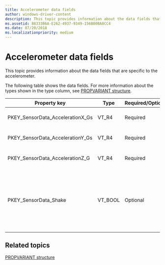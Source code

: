 ```yaml
---
title: Accelerometer data fields
author: windows-driver-content
description: This topic provides information about the data fields that are specific to the accelerometer.
ms.assetid: 88333B6A-E262-4937-9349-156B00BA8CC4
ms.date: 07/20/2018
ms.localizationpriority: medium
---
```


# Accelerometer data fields


This topic provides information about the data fields that are specific to the accelerometer.

The following table shows the data fields. For more information about the types shown in the type column, see [PROPVARIANT structure](http://go.microsoft.com/fwlink/p/?linkid=313395).

|Property key|Type|Required/Optional|Description|
| --- | --- | --- | --- |
|PKEY_SensorData_AccelerationX_Gs|VT_R4|Required|The x-axis acceleration in g’s.|
|PKEY_SensorData_AccelerationY_Gs|VT_R4|Required|The y-axis acceleration in g’s.|
|PKEY_SensorData_AccelerationZ_G|VT_R4|Required|The z-axis acceleration in g’s.|
|PKEY_SensorData_Shake|VT_BOOL|Optional|An indication that a shake has been detected by the accelerometer. This must be true if the data field is sent up.|

 

## Related topics


[PROPVARIANT structure](http://go.microsoft.com/fwlink/p/?linkid=313395)

 

 






